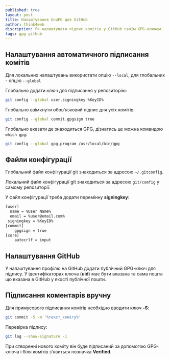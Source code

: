 ```yaml
---
published: true
layout: post
title: Налаштування GnuPG для GitHub
author: think4web
discription: Як налаштувати підпис комітів у GitHub своїм GPG-ключем. 
tags: gpg github
---
```


## Налаштування автоматичного підписання комітів

Для локальних налаштувань використати опцію ```--local```, для глобальних - опцію ```--global```

Глобально додати ключ для підписання у репозиторію:

```bash
git config --global user.signingkey %KeyID%
```

Глобально ввімкнути обов'язковий підпис для усіх комітів:

```bash
git config --global commit.gpgsign true
```

Глобально вказати де знаходиться GPG, дізнатись це можна командою ```which gpg```:

```bash
git config --global gpg.program /usr/local/bin/gpg
```

## Файли конфігурації

Глобальний файл конфігурації git знаходиться за адресою ```~/.gitconfig```.

Локальний файл конфігурації git знаходиться за адресою ```git/comfig``` у самому репозиторії.

У файл конфігурації треба додати перемінну **signingkey**:

```bash
[user]
  name = %User Name%
  email = %user@email.com%
 signingkey = %KeyID%
[commit]
	gpgsign = true
[core]
	autocrlf = input
```

## Налаштування GitHub

У налаштування профілю на GitHub додати публічний GPG-ключ для підпису. У ідентифікаторах ключа (**uid**) має бути вказана та сама пошта що вказана в GitHub у якості публічної пошти.

## Підписання коментарів вручну

Для примусового підписання комітів необхідно вводити ключ **-S**:

```bash
git commit -S -m '%текст_коміту%'
```

Перевірка підпису:

```bash
git log --show-signature -1
```

При створенні нового коміту він буде підписаний за допомогою GPG-ключа і біля комітів з'явиться позначка **Verified**.
